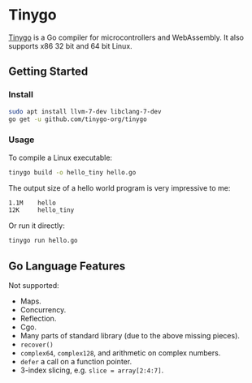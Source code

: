 # Tinygo

[Tinygo] is a Go compiler for microcontrollers and WebAssembly.
It also supports x86 32 bit and 64 bit Linux.

[Tinygo]: https://tinygo.org

## Getting Started

### Install

```sh
sudo apt install llvm-7-dev libclang-7-dev
go get -u github.com/tinygo-org/tinygo
```

### Usage

To compile a Linux executable:

```sh
tinygo build -o hello_tiny hello.go
```

The output size of a hello world program is very impressive to me:

```sh
1.1M    hello
12K     hello_tiny
```

Or run it directly:

```sh
tinygo run hello.go
```

## Go Language Features

Not supported:

- Maps.
- Concurrency.
- Reflection.
- Cgo.
- Many parts of standard library (due to the above missing pieces).
- `recover()`
- `complex64`, `complex128`, and arithmetic on complex numbers.
- `defer` a call on a function pointer.
- 3-index slicing, e.g. `slice = array[2:4:7]`.